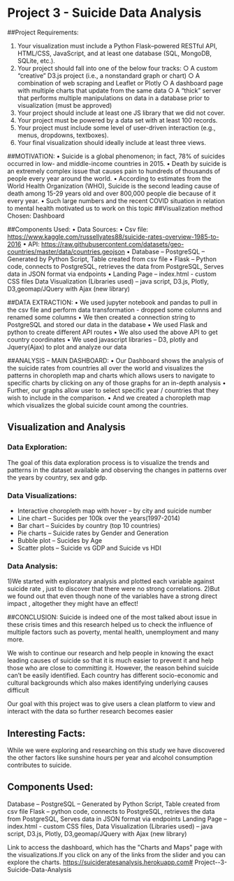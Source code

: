 # Project 3 - Suicide Data Analysis

##Project Requirements:
1. Your visualization must include a Python Flask–powered RESTful API, HTML/CSS,
JavaScript, and at least one database (SQL, MongoDB, SQLite, etc.).
2. Your project should fall into one of the below four tracks:
○ A custom “creative” D3.js project (i.e., a nonstandard graph or chart)
○ A combination of web scraping and Leaflet or Plotly
○ A dashboard page with multiple charts that update from the same data
○ A “thick” server that performs multiple manipulations on data in a database prior
to visualization (must be approved)
3. Your project should include at least one JS library that we did not cover.
4. Your project must be powered by a data set with at least 100 records.
5. Your project must include some level of user-driven interaction (e.g., menus,
dropdowns, textboxes).
6. Your final visualization should ideally include at least three views.

##MOTIVATION: 
•	Suicide is a global phenomenon; in fact, 78% of suicides occurred in low- and middle-income countries in 2015. 
•	Death by suicide is an extremely complex issue that causes pain to hundreds of thousands of people every year around the world. 
•	According to estimates from the World Health Organization (WHO), Suicide is the second leading cause of death among 15-29 years old and over 800,000 people die because of it every year. 
•	Such large numbers and the recent COVID situation in relation to mental health motivated us to work on this topic
##Visualization method Chosen: Dashboard

##Components Used:
•	Data Sources:
•	Csv file: https://www.kaggle.com/russellyates88/suicide-rates-overview-1985-to-2016 
•	API: https://raw.githubusercontent.com/datasets/geo-countries/master/data/countries.geojson
•	Database – PostgreSQL – Generated by Python Script, Table created from csv file
•	Flask – Python code, connects to PostgreSQL, retrieves the data from PostgreSQL, Serves data in JSON format via endpoints
•	Landing Page – index.html - custom CSS files
Data Visualization (Libraries used) – java script, D3.js, Plotly, D3,geomap/JQuery with Ajax (new library)

##DATA EXTRACTION:
•	We used jupyter notebook and pandas to pull in the csv file and  perform data transformation -  dropped some columns and renamed some columns 
•	We then created a connection string to PostgreSQL and stored our data in the  database
•	We used Flask and python to create different API routes 
•	We also used the above API to get country coordinates 
•	We used javascript libraries – D3, plotly and Jquery(Ajax) to plot and analyze our data

##ANALYSIS – MAIN DASHBOARD:
•	Our Dashboard shows the analysis of the suicide rates from countries all over the world and visualizes the patterns in choropleth map and charts which allows users to navigate to specific charts by clicking on any of those graphs for an in-depth analysis
•	Further, our graphs allow user to select specific year / countries that they wish to include in the comparison.
•	And we created a choropleth map which visualizes the global suicide count among the countries.
## Visualization and Analysis
### Data Exploration:
The goal of this data exploration process is to visualize the trends and patterns in the dataset available and observing the changes in patterns over the years by country, sex and gdp.

### Data Visualizations:
* Interactive choropleth map with hover – by city and suicide number
* Line chart – Sucides per 100k over the years(1997-2014)
* Bar chart – Suicides by country (top 10 countries)
* Pie charts – Suicide rates by Gender and Generation
* Bubble plot – Sucides by Age
* Scatter plots – Suicide vs GDP and Suicide vs HDI

### Data Analysis:
1)We started with exploratory analysis and plotted each variable against suicide rate , just to discover that there were no strong correlations.
2)But we found out that even though none of the variables have a strong direct impact , altogether they might have an effect!

##CONCLUSION:
Suicide is indeed one of the most talked about issue in these crisis times and this research helped us to check the influence of multiple factors such as poverty, mental health, unemployment and many more. 
 
We wish to continue our research and help people in knowing the exact leading causes of suicide so that it is much easier to prevent it and help those who are close to committing it. However, the reason behind suicide can’t be easily identified. Each country has different socio-economic and cultural backgrounds which also makes identifying underlying causes difficult

Our goal with this project was to give users a clean platform to view and interact with the data so further research becomes easier

 
## Interesting Facts: 
While we were exploring and researching on this study we have discovered the other factors like sunshine hours per year and alcohol consumption contributes to suicide.


## Components Used:
Database – PostgreSQL – Generated by Python Script, Table created from csv file
Flask – python code, connects to PostgreSQL, retrieves the data from PostgreSQL, Serves data in JSON format via endpoints
Landing Page – index.html - custom CSS files,
Data Visualization (Libraries used) – java script, D3.js, Plotly, D3,geomap/JQuery with Ajax (new library)

Link to access the dashboard, which has the "Charts and Maps" page with the visualizations.If you click on any of the links from the slider and you can explore the charts. 
https://suicideratesanalysis.herokuapp.com# Project--3-Suicide-Data-Analysis
